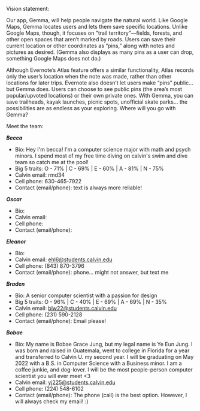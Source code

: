 Vision statement:

Our app, Gemma, will help people navigate the natural world. Like Google Maps, Gemma locates users and lets them save specific locations. 
Unlike Google Maps, though, it focuses on "trail territory”—fields, forests, and other open spaces that aren’t marked by roads. Users can 
save their current location or other coordinates as “pins,” along with notes and pictures as desired. (Gemma also displays as many pins 
as a user can drop, something Google Maps does not do.) 

Although Evernote’s Atlas feature offers a similar functionality, Atlas records only the user’s location when the note was made, rather 
than other locations for later trips. Evernote also doesn’t let users make “pins” public... but Gemma does. Users can choose to see public 
pins (the area’s most popular/upvoted locations) or their own private ones. With Gemma, you can save trailheads, kayak launches, picnic 
spots, unofficial skate parks... the possibilities are as endless as your exploring. Where will you go with Gemma? 

Meet the team: 

***Becca***
- Bio: Hey I'm becca! I'm a computer science major with math and psych minors. I spend most of my free time diving on calvin's swim and dive team so catch me at the pool!
- Big 5 traits: O - 71% | C - 69% | E - 60% | A - 81% | N - 75%
- Calvin email: rmd34
- Cell phone: 630-465-7922
- Contact (email/phone): text is always more reliable!

***Oscar***
- Bio:
- Calvin email:
- Cell phone:
- Contact (email/phone):

***Eleanor***
- Bio:
- Calvin email: ehl6@students.calvin.edu
- Cell phone: (843) 870-3796
- Contact (email/phone): phone... might not answer, but text me

***Braden***
- Bio: A senior computer scientist with a passion for design
- Big 5 traits:  O - 96% | C - 40% | E - 69% | A - 69% | N - 35%
- Calvin email: blw22@students.calvin.edu
- Cell phone: (231) 590-2128
- Contact (email/phone): Email please!

***Bobae***
- Bio: My name is Bobae Grace Jung, but my legal name is Ye Eun Jung. I was born and raised in Guatemala, 
went to college in Florida for a year and transferred to Calvin U. my second year. I will be graduating 
on May 2022 with a B.S. in Computer Science with a Business minor. I am a coffee junkie, and dog-lover.
I will be the most people-person computer scientist you will ever meet <3
- Calvin email: yj225@students.calvin.edu
- Cell phone: (224) 548-6102
- Contact (email/phone): The phone (call) is the best option. However, I will always check my email! :)
